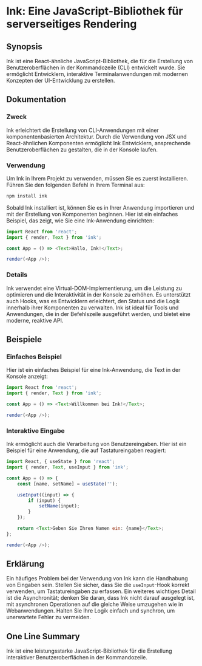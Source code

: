 <!--
Meta Description: # Ink: Eine JavaScript-Bibliothek für serverseitiges Rendering ## Synopsis Ink ist eine React-ähnliche JavaScript-Bibliothek, die für die Erstellung v...
Meta Keywords: ink, die, sie, text, ist
-->

# Ink: Eine JavaScript-Bibliothek für serverseitiges Rendering

## Synopsis
Ink ist eine React-ähnliche JavaScript-Bibliothek, die für die Erstellung von Benutzeroberflächen in der Kommandozeile (CLI) entwickelt wurde. Sie ermöglicht Entwicklern, interaktive Terminalanwendungen mit modernen Konzepten der UI-Entwicklung zu erstellen.

## Dokumentation

### Zweck
Ink erleichtert die Erstellung von CLI-Anwendungen mit einer komponentenbasierten Architektur. Durch die Verwendung von JSX und React-ähnlichen Komponenten ermöglicht Ink Entwicklern, ansprechende Benutzeroberflächen zu gestalten, die in der Konsole laufen.

### Verwendung
Um Ink in Ihrem Projekt zu verwenden, müssen Sie es zuerst installieren. Führen Sie den folgenden Befehl in Ihrem Terminal aus:

```bash
npm install ink
```

Sobald Ink installiert ist, können Sie es in Ihrer Anwendung importieren und mit der Erstellung von Komponenten beginnen. Hier ist ein einfaches Beispiel, das zeigt, wie Sie eine Ink-Anwendung einrichten:

```javascript
import React from 'react';
import { render, Text } from 'ink';

const App = () => <Text>Hallo, Ink!</Text>;

render(<App />);
```

### Details
Ink verwendet eine Virtual-DOM-Implementierung, um die Leistung zu optimieren und die Interaktivität in der Konsole zu erhöhen. Es unterstützt auch Hooks, was es Entwicklern erleichtert, den Status und die Logik innerhalb ihrer Komponenten zu verwalten. Ink ist ideal für Tools und Anwendungen, die in der Befehlszeile ausgeführt werden, und bietet eine moderne, reaktive API.

## Beispiele

### Einfaches Beispiel
Hier ist ein einfaches Beispiel für eine Ink-Anwendung, die Text in der Konsole anzeigt:

```javascript
import React from 'react';
import { render, Text } from 'ink';

const App = () => <Text>Willkommen bei Ink!</Text>;

render(<App />);
```

### Interaktive Eingabe
Ink ermöglicht auch die Verarbeitung von Benutzereingaben. Hier ist ein Beispiel für eine Anwendung, die auf Tastatureingaben reagiert:

```javascript
import React, { useState } from 'react';
import { render, Text, useInput } from 'ink';

const App = () => {
	const [name, setName] = useState('');

	useInput((input) => {
		if (input) {
			setName(input);
		}
	});

	return <Text>Geben Sie Ihren Namen ein: {name}</Text>;
};

render(<App />);
```

## Erklärung
Ein häufiges Problem bei der Verwendung von Ink kann die Handhabung von Eingaben sein. Stellen Sie sicher, dass Sie die `useInput`-Hook korrekt verwenden, um Tastatureingaben zu erfassen. Ein weiteres wichtiges Detail ist die Asynchronität; denken Sie daran, dass Ink nicht darauf ausgelegt ist, mit asynchronen Operationen auf die gleiche Weise umzugehen wie in Webanwendungen. Halten Sie Ihre Logik einfach und synchron, um unerwartete Fehler zu vermeiden.

## One Line Summary
Ink ist eine leistungsstarke JavaScript-Bibliothek für die Erstellung interaktiver Benutzeroberflächen in der Kommandozeile.